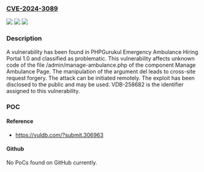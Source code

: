 ### [CVE-2024-3089](https://cve.mitre.org/cgi-bin/cvename.cgi?name=CVE-2024-3089)
![](https://img.shields.io/static/v1?label=Product&message=Emergency%20Ambulance%20Hiring%20Portal&color=blue)
![](https://img.shields.io/static/v1?label=Version&message=%3D%201.0%20&color=brighgreen)
![](https://img.shields.io/static/v1?label=Vulnerability&message=CWE-352%20Cross-Site%20Request%20Forgery&color=brighgreen)

### Description

A vulnerability has been found in PHPGurukul Emergency Ambulance Hiring Portal 1.0 and classified as problematic. This vulnerability affects unknown code of the file /admin/manage-ambulance.php of the component Manage Ambulance Page. The manipulation of the argument del leads to cross-site request forgery. The attack can be initiated remotely. The exploit has been disclosed to the public and may be used. VDB-258682 is the identifier assigned to this vulnerability.

### POC

#### Reference
- https://vuldb.com/?submit.306963

#### Github
No PoCs found on GitHub currently.

